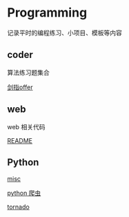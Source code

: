 # Programming

记录平时的编程练习、小项目、模板等内容


## coder

算法练习题集合

[剑指offer](algorithm/offer/readme.md)


## web

web 相关代码

[README](web/readme.md)


## Python

[misc](python/misc/misc.md)

[python 爬虫](python/python_spider/spider.md)

[tornado](python/tornado)

